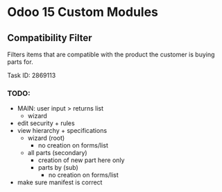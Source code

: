 # Odoo 15 Custom Modules

## Compatibility Filter

Filters items that are compatible with the product the
customer is buying parts for.

Task ID: 2869113

### TODO:
- MAIN: user input > returns list
    - wizard
- edit security + rules
- view hierarchy + specifications
    - wizard (root)
        - no creation on forms/list
    - all parts (secondary)
        - creation of new part here only
        - parts by (sub)
            - no creation on forms/list
- make sure manifest is correct